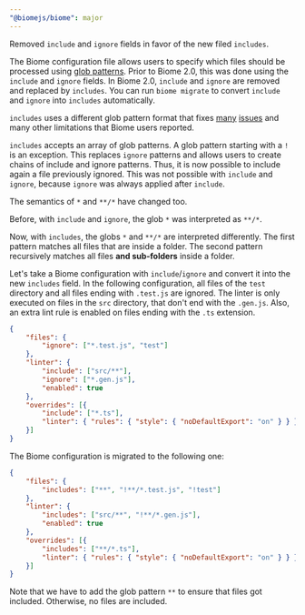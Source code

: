 ```yaml
---
"@biomejs/biome": major
---
```


Removed `include` and `ignore` fields in favor of the new filed `includes`.

The Biome configuration file allows users to specify which files should be processed using [glob patterns](https://en.wikipedia.org/wiki/Glob_(programming)).
Prior to Biome 2.0, this was done using the `include` and `ignore` fields.
In Biome 2.0, `include` and `ignore` are removed and replaced by `includes`.
You can run `biome migrate` to convert `include` and `ignore` into `includes` automatically.

`includes` uses a different glob pattern format that fixes [many](https://github.com/biomejs/biome/issues/2421) [issues](https://github.com/biomejs/biome/issues/3345) and many other limitations that Biome users reported.

`includes` accepts an array of glob patterns.
A glob pattern starting with a `!` is an exception.
This replaces `ignore` patterns and allows users to create chains of include and ignore patterns.
Thus, it is now possible to include again a file previously ignored.
This was not possible with `include` and `ignore`, because `ignore` was always applied after `include`.

The semantics of `*` and `**/*` have changed too.

Before, with `include` and `ignore`, the glob `*`  was interpreted as `**/*`.

Now, with `includes`, the globs `*` and `**/*` are interpreted differently.
The first pattern matches all files that are inside a folder.
The second pattern recursively matches all files **and sub-folders** inside a folder.

Let's take a Biome configuration with `include`/`ignore` and convert it into the new `includes` field.
In the following configuration, all files of the `test` directory and all files ending with `.test.js` are ignored.
The linter is only executed on files in the `src` directory, that don't end with the `.gen.js`.
Also, an extra lint rule is enabled on files ending with the `.ts` extension.

```json
{
    "files": {
        "ignore": ["*.test.js", "test"]
    },
    "linter": {
        "include": ["src/**"],
        "ignore": ["*.gen.js"],
        "enabled": true
    },
    "overrides": [{
        "include": ["*.ts"],
        "linter": { "rules": { "style": { "noDefaultExport": "on" } } }
    }]
}
```

The Biome configuration is migrated to the following one:

```json
{
    "files": {
        "includes": ["**", "!**/*.test.js", "!test"]
    },
    "linter": {
        "includes": ["src/**", "!**/*.gen.js"],
        "enabled": true
    },
    "overrides": [{
        "includes": ["**/*.ts"],
        "linter": { "rules": { "style": { "noDefaultExport": "on" } } }
    }]
}
```

Note that we have to add the glob pattern `**` to ensure that files got included.
Otherwise, no files are included.
